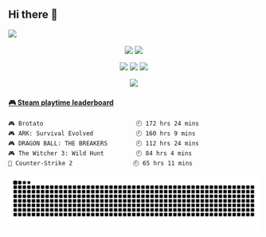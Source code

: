 ## Hi there 👋

<a href="https://count.getloli.com/"><img src="https://count.getloli.com/@Coconut.readme?name=Coconut.readme&theme=minecraft&padding=7&offset=0&align=top&scale=1&pixelated=1&darkmode=auto"></a>

<p align="center">
  <img src="https://img.shields.io/badge/ubuntu-24.04-blue?logo=ubuntu&link=https%3A%2F%2Fubuntu.com%2Fdownload" />
  <img src="https://img.shields.io/badge/windows-10-blue" />
</p>

<p align="center">
  <img src="https://img.shields.io/badge/python-3.12-blue?logo=python" />
  <img src="https://img.shields.io/badge/-JavaScript-f7e018?logo=javascript&logoColor=white" />
  <img src="https://img.shields.io/badge/-Docker-2496ED?logo=docker&logoColor=ffffff" />
</p>

<div align="center">
    <img src="https://github-readme-stats.vercel.app/api?username=COCONUTwwater&show_icons=true&icon_color=CE1D2D&text_color=718096&bg_color=ffffff&hide_title=true" />
</div>

<!-- steam-box start -->
#### <a href="https://gist.github.com/d0191564f04d1a23706ceebe7bc104ac" target="_blank">🎮 Steam playtime leaderboard</a>
```text
🎮 Brotato                          🕘 172 hrs 24 mins
🎮 ARK: Survival Evolved            🕘 160 hrs 9 mins
🎮 DRAGON BALL: THE BREAKERS        🕘 112 hrs 24 mins
🎮 The Witcher 3: Wild Hunt         🕘 84 hrs 4 mins
🔫 Counter-Strike 2                 🕘 65 hrs 11 mins
```
<!-- Powered by https://github.com/YouEclipse/steam-box . -->
<!-- steam-box end -->


![](https://raw.githubusercontent.com/COCONUTwwater/COCONUTwwater/refs/heads/snake/snake.svg)

<!--
**COCONUTwwater/COCONUTwwater** is a ✨ _special_ ✨ repository because its `README.md` (this file) appears on your GitHub profile.

Here are some ideas to get you started:

- 🔭 I’m currently working on ...
- 🌱 I’m currently learning ...
- 👯 I’m looking to collaborate on ...
- 🤔 I’m looking for help with ...
- 💬 Ask me about ...
- 📫 How to reach me: ...
- 😄 Pronouns: ...
- ⚡ Fun fact: ...
-->
